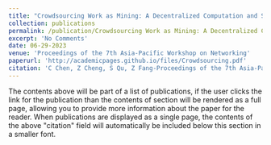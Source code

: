 ```yaml
---
title: "Crowdsourcing Work as Mining: A Decentralized Computation and Storage Paradigm"
collection: publications
permalink: /publication/Crowdsourcing Work as Mining: A Decentralized Computation and Storage Paradigm
excerpt: 'No Comments'
date: 06-29-2023
venue: 'Proceedings of the 7th Asia-Pacific Workshop on Networking'
paperurl: 'http://academicpages.github.io/files/Crowdsourcing.pdf'
citation: 'C Chen, Z Cheng, S Qu, Z Fang-Proceedings of the 7th Asia-Pacific Workshop on Networking Page 174-175 "Crowdsourcing Work as Mining: A Decentralized Computation and Storage Paradigm" 2023'
---
```


The contents above will be part of a list of publications, if the user clicks the link for the publication than the contents of section will be rendered as a full page, allowing you to provide more information about the paper for the reader. When publications are displayed as a single page, the contents of the above "citation" field will automatically be included below this section in a smaller font.
